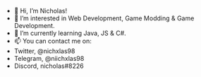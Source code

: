 - 👋 Hi, I’m Nicholas!
- 👀 I’m interested in Web Development, Game Modding & Game Development.
- 🌱 I’m currently learning Java, JS & C#.
- 📫 You can contact me on:
- Twitter, @nichxlas98
- Telegram, @niichxlas98
- Discord, nicholas#8226

<!---
nichxlas98/nichxlas98 is a ✨ special ✨ repository because its `README.md` (this file) appears on your GitHub profile.
You can click the Preview link to take a look at your changes.
--->
